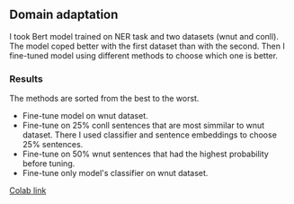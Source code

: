 
## Domain adaptation

I took Bert model trained on NER task and two datasets (wnut and conll). The model coped better with the first dataset than with the second. Then I fine-tuned model using different methods to choose which one is better.

### Results

The methods are sorted from the best to the worst.

- Fine-tune model on wnut dataset.
- Fine-tune on 25% conll sentences that are most simmilar to wnut dataset. There I used classifier and sentence embeddings to choose 25% sentences.
- Fine-tune on 50% wnut sentences that had the highest probability before tuning.
- Fine-tune only model's classifier on wnut dataset.

[Colab link](https://colab.research.google.com/drive/1LIDoZ_mbzad9EHWuh7PRsqbvfKF1Tgxw?usp=sharing)
